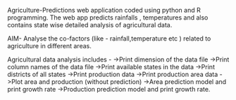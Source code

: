 Agriculture-Predictions web application coded using python and R programming. The web app predicts rainfalls , temperatures and also contains state wise detailed analysis of agricultural data.

AIM- Analyse the co-factors (like - rainfall,temperature etc ) related to agriculture in different areas.

Agricultural data analysis includes - 
 ->Print dimension of the data file
 ->Print column names of the data file
 ->Print available states in the data
 ->Print districts of all states
 ->Print production data
 ->Print production area data
 ->Plot area and production (without prediction)
 ->Area prediction model and print growth rate
 ->Production prediction model and
   print growth rate.
